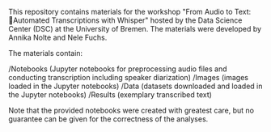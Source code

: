 This repository contains materials for the workshop "From Audio to Text: Automated Transcriptions with Whisper" hosted by the Data Science Center (DSC) at the University of Bremen. The materials were developed by Annika Nolte and Nele Fuchs.

The materials contain:

/Notebooks (Jupyter notebooks for preprocessing audio files and conducting transcription including speaker diarization)
/Images (images loaded in the Jupyter notebooks)
/Data (datasets downloaded and loaded in the Jupyter notebooks)
/Results (exemplary transcribed text)

Note that the provided notebooks were created with greatest care, but no guarantee can be given for the correctness of the analyses.
